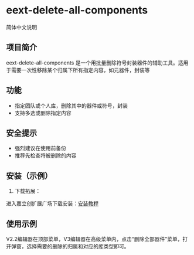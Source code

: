 # eext-delete-all-components

简体中文说明

## 项目简介

eext-delete-all-components 是一个用批量删除符号封装器件的辅助工具。适用于需要一次性移除某个归属下所有指定内容，如元器件，封装等

## 功能

- 指定团队或个人库，删除其中的器件或符号，封装
- 支持多选或删除指定内容

## 安全提示

- 强烈建议在使用前备份
- 推荐先检查将被删除的内容

## 安装（示例）

1. 下载拓展：

进入嘉立创扩展广场下载安装：[安装教程](https://prodocs.lceda.cn/cn/api/user-guide/using-extension.html)

## 使用示例

V2.2编辑器在顶部菜单，V3编辑器在高级菜单内，点击“删除全部器件”菜单，打开弹窗，选择需要的删除的归属和对应的库类型即可。





